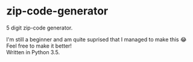# zip-code-generator
5 digit zip-code generator.

I'm still a beginner and am quite suprised that I managed to make this 😂
Feel free to make it better!
</br> Written in Python 3.5.
